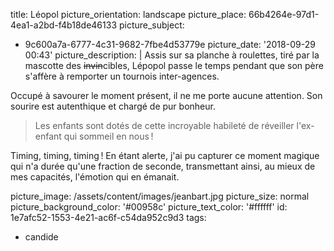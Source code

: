 title: Léopol
picture_orientation: landscape
picture_place: 66b4264e-97d1-4ea1-a2bd-f4b18de46133
picture_subject:
  - 9c600a7a-6777-4c31-9682-7fbe4d53779e
picture_date: '2018-09-29 00:43'
picture_description: |
  Assis sur sa planche à roulettes, tiré par la mascotte des <del>invin</del>cibles, Lépopol passe le temps pendant que son père s'affère à remporter un tournois&nbsp;inter-agences.
  
  Occupé à savourer le moment présent, il ne me porte aucune attention. Son sourire est autenthique et chargé de pur&nbsp;bonheur.
  
  > Les enfants sont dotés de cette incroyable habileté de réveiller l'ex-enfant qui sommeil en&nbsp;nous&thinsp;!
  
  Timing, timing, timing&thinsp;! En étant alerte, j'ai pu capturer ce moment magique qui n'a durée qu'une fraction de seconde, transmettant ainsi, au mieux de mes capacités, l'émotion qui en&nbsp;émanait.
  
picture_image: /assets/content/images/jeanbart.jpg
picture_size: normal
picture_background_color: '#00958c'
picture_text_color: '#ffffff'
id: 1e7afc52-1553-4e21-ac6f-c54da952c9d3
tags:
  - candide
